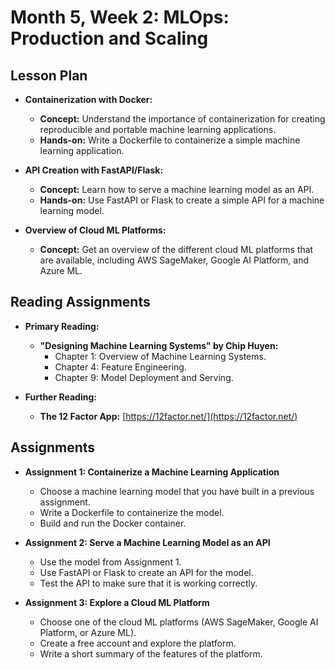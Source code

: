 
# Month 5, Week 2: MLOps: Production and Scaling

## Lesson Plan

*   **Containerization with Docker:**
    *   **Concept:** Understand the importance of containerization for creating reproducible and portable machine learning applications.
    *   **Hands-on:** Write a Dockerfile to containerize a simple machine learning application.

*   **API Creation with FastAPI/Flask:**
    *   **Concept:** Learn how to serve a machine learning model as an API.
    *   **Hands-on:** Use FastAPI or Flask to create a simple API for a machine learning model.

*   **Overview of Cloud ML Platforms:**
    *   **Concept:** Get an overview of the different cloud ML platforms that are available, including AWS SageMaker, Google AI Platform, and Azure ML.

## Reading Assignments

*   **Primary Reading:**
    *   **"Designing Machine Learning Systems" by Chip Huyen:**
        *   Chapter 1: Overview of Machine Learning Systems.
        *   Chapter 4: Feature Engineering.
        *   Chapter 9: Model Deployment and Serving.

*   **Further Reading:**
    *   **The 12 Factor App:** [https://12factor.net/](https://12factor.net/)

## Assignments

*   **Assignment 1: Containerize a Machine Learning Application**
    *   Choose a machine learning model that you have built in a previous assignment.
    *   Write a Dockerfile to containerize the model.
    *   Build and run the Docker container.

*   **Assignment 2: Serve a Machine Learning Model as an API**
    *   Use the model from Assignment 1.
    *   Use FastAPI or Flask to create an API for the model.
    *   Test the API to make sure that it is working correctly.

*   **Assignment 3: Explore a Cloud ML Platform**
    *   Choose one of the cloud ML platforms (AWS SageMaker, Google AI Platform, or Azure ML).
    *   Create a free account and explore the platform.
    *   Write a short summary of the features of the platform.

